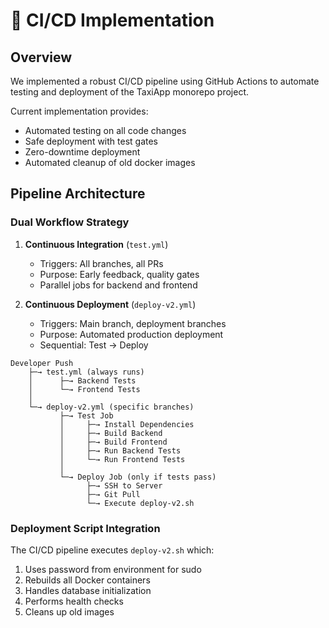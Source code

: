 # 🔄 CI/CD Implementation

## Overview

We implemented a robust CI/CD pipeline using GitHub Actions to automate testing and deployment of the TaxiApp monorepo project.

Current implementation provides:
- Automated testing on all code changes
- Safe deployment with test gates
- Zero-downtime deployment
- Automated cleanup of old docker images

## Pipeline Architecture

### Dual Workflow Strategy

1. **Continuous Integration** (`test.yml`)
   - Triggers: All branches, all PRs
   - Purpose: Early feedback, quality gates
   - Parallel jobs for backend and frontend

2. **Continuous Deployment** (`deploy-v2.yml`)
   - Triggers: Main branch, deployment branches
   - Purpose: Automated production deployment
   - Sequential: Test → Deploy

```
Developer Push
    ├─→ test.yml (always runs)
    │      ├─→ Backend Tests
    │      └─→ Frontend Tests
    │
    └─→ deploy-v2.yml (specific branches)
           ├─→ Test Job
           │     ├─→ Install Dependencies
           │     ├─→ Build Backend
           │     ├─→ Build Frontend
           │     ├─→ Run Backend Tests
           │     └─→ Run Frontend Tests
           │
           └─→ Deploy Job (only if tests pass)
                 ├─→ SSH to Server
                 ├─→ Git Pull
                 └─→ Execute deploy-v2.sh
```

### Deployment Script Integration

The CI/CD pipeline executes `deploy-v2.sh` which:
1. Uses password from environment for sudo
2. Rebuilds all Docker containers
3. Handles database initialization
4. Performs health checks
5. Cleans up old images
